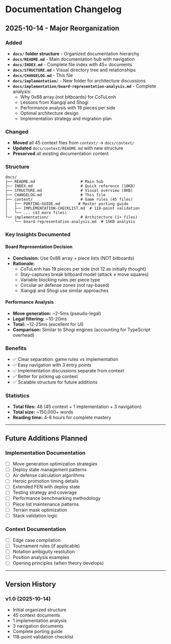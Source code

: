 # Documentation Changelog

## 2025-10-14 - Major Reorganization

### Added

- **`docs/` folder structure** - Organized documentation hierarchy
- **`docs/README.md`** - Main documentation hub with navigation
- **`docs/INDEX.md`** - Complete file index with 45+ documents
- **`docs/STRUCTURE.md`** - Visual directory tree and relationships
- **`docs/CHANGELOG.md`** - This file
- **`docs/implementation/`** - New folder for architecture discussions
- **`docs/implementation/board-representation-analysis.md`** - Complete
  analysis:
  - Why 0x88 array (not bitboards) for CoTuLenh
  - Lessons from Xiangqi and Shogi
  - Performance analysis with 19 pieces per side
  - Optimal architecture design
  - Implementation strategy and migration plan

### Changed

- **Moved** all 45 context files from `context/` → `docs/context/`
- **Updated** `docs/context/README.md` with new structure
- **Preserved** all existing documentation content

### Structure

```
docs/
├── README.md                    # Main hub
├── INDEX.md                     # Quick reference (10KB)
├── STRUCTURE.md                 # Visual overview (8KB)
├── CHANGELOG.md                 # This file
├── context/                     # Game rules (45 files)
│   ├── PORTING-GUIDE.md        # Master porting guide
│   ├── IMPLEMENTATION-CHECKLIST.md  # 118-point validation
│   └── ... (43 more files)
└── implementation/              # Architecture (1+ files)
    └── board-representation-analysis.md  # 15KB analysis
```

### Key Insights Documented

#### Board Representation Decision

- **Conclusion:** Use 0x88 array + piece lists (NOT bitboards)
- **Rationale:**
  - CoTuLenh has 19 pieces per side (not 12 as initially thought)
  - Stay-captures break bitboard model (attack ≠ move squares)
  - Variable blocking rules per piece type
  - Circular air defense zones (not ray-based)
  - Xiangqi and Shogi use similar approaches

#### Performance Analysis

- **Move generation:** ~2-5ms (pseudo-legal)
- **Legal filtering:** ~10-20ms
- **Total:** ~12-25ms (excellent for UI)
- **Comparison:** Similar to Shogi engines (accounting for TypeScript overhead)

### Benefits

- ✅ Clear separation: game rules vs implementation
- ✅ Easy navigation with 3 entry points
- ✅ Implementation discussions separate from context
- ✅ Better for picking up context
- ✅ Scalable structure for future additions

### Statistics

- **Total files:** 48 (45 context + 1 implementation + 3 navigation)
- **Total size:** ~150,000+ words
- **Reading time:** 4-8 hours for complete mastery

---

## Future Additions Planned

### Implementation Documentation

- [ ] Move generation optimization strategies
- [ ] Deploy state management patterns
- [ ] Air defense calculation algorithms
- [ ] Heroic promotion timing details
- [ ] Extended FEN with deploy state
- [ ] Testing strategy and coverage
- [ ] Performance benchmarking methodology
- [ ] Piece list maintenance patterns
- [ ] Terrain mask optimization
- [ ] Stack validation logic

### Context Documentation

- [ ] Edge case compilation
- [ ] Tournament rules (if applicable)
- [ ] Notation ambiguity resolution
- [ ] Position analysis examples
- [ ] Opening principles (when theory develops)

---

## Version History

### v1.0 (2025-10-14)

- Initial organized structure
- 45 context documents
- 1 implementation analysis
- 3 navigation documents
- Complete porting guide
- 118-point validation checklist
